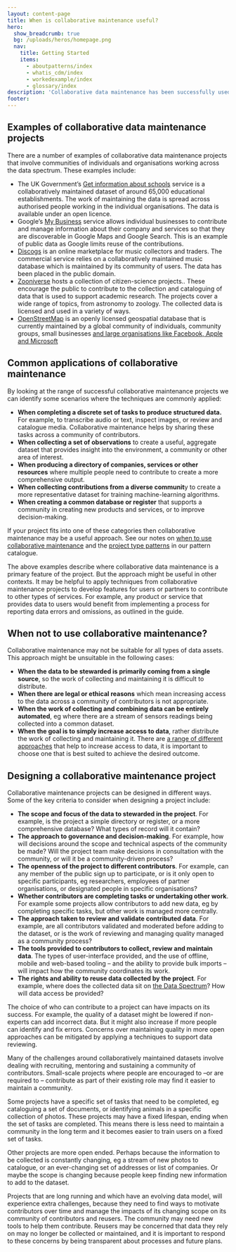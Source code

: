 ```yaml
---
layout: content-page
title: When is collaborative maintenance useful?
hero:
  show_breadcrumb: true
  bg: /uploads/heros/homepage.png
  nav:
    title: Getting Started
    items:
      - aboutpatterns/index
      - whatis_cdm/index
      - workedexample/index      
      - glossary/index
description: 'Collaborative data maintenance has been successfully used in a wide variety of projects. Looking at successful projects helps identify some common characteristics and challenges.'
footer:
---
```


## Examples of collaborative data maintenance projects

There are a number of examples of collaborative data maintenance projects that involve communities of individuals and organisations working across the data spectrum. These examples include:



*   The UK Government’s [Get information about schools](https://get-information-schools.service.gov.uk/) service is a collaboratively maintained dataset of around 65,000 educational establishments. The work of maintaining the data is spread across authorised people working in the individual organisations. The data is available under an open licence.
*   Google’s [My Business](https://www.google.com/business/?ppsrc=GPDA2) service allows individual businesses to contribute and manage information about their company and services so that they are discoverable in Google Maps and Google Search. This is an example of public data as Google limits reuse of the contributions.
*   [Discogs](https://www.discogs.com/) is an online marketplace for music collectors and traders. The commercial service relies on a collaboratively maintained music database which is maintained by its community of users. The data has been placed in the public domain.
*   [Zooniverse](https://www.zooniverse.org/) hosts a collection of citizen-science projects.. These encourage the public to contribute to the collection and cataloguing of data that is used to support academic research. The projects cover a wide range of topics, from astronomy to zoology. The collected data is licensed and used in a variety of ways.
*   [OpenStreetMap](https://www.openstreetmap.org) is an openly licensed geospatial database that is currently maintained by a global community of individuals, community groups, small businesses [and large organisations like Facebook, Apple and Microsoft](https://theodi.org/article/how-are-facebook-apple-and-microsoft-contributing-to-openstreetmap/)


## Common applications of collaborative maintenance

By looking at the range of successful collaborative maintenance projects we can identify some scenarios where the techniques are commonly applied:



*   **When completing a discrete set of tasks to produce structured data.** For example, to transcribe audio or text, inspect images, or review and catalogue media. Collaborative maintenance helps by sharing these tasks across a community of contributors.
*   **When collecting a set of observations** to create a useful, aggregate dataset that provides insight into the environment, a community or other area of interest.
*   **When producing a directory of companies, services or other resources** where multiple people need to contribute to create a more comprehensive output.
*   **When collecting contributions from a diverse communit**y to create a more representative dataset for training machine-learning algorithms.
*   **When creating a common database or register** that supports a community in creating new products and services, or to improve decision-making.

If your project fits into one of these categories then collaborative maintenance may be a useful approach. See our notes on <span style="text-decoration:underline;">when to use collaborative maintenance</span> and the <span style="text-decoration:underline;">project type patterns</span> in our pattern catalogue.

The above examples describe where collaborative data maintenance is a primary feature of the project. But the approach might be useful in other contexts. It may be helpful to apply techniques from collaborative maintenance projects to develop features for users or partners to contribute to other types of services. For example, any product or service that provides data to users would benefit from implementing a process for reporting data errors and omissions, as outlined in the guide.


## When not to use collaborative maintenance?

Collaborative maintenance may not be suitable for all types of data assets. This approach might be unsuitable in the following cases:



*   **When the data to be stewarded is primarily coming from a single source**, so the work of collecting and maintaining it is difficult to distribute.
*   **When there are legal or ethical reasons** which mean increasing access to the data across a community of contributors is not appropriate.
*   **When the work of collecting and combining data can be entirely automated**, eg where there are a stream of sensors readings being collected into a common dataset.
*   **When the goal is to simply increase access to data**, rather distribute the work of collecting and maintaining it. There are [a range of different approaches](https://theodi.org/project/the-data-access-map/) that help to increase access to data, it is important to choose one that is best suited to achieve the desired outcome.


## Designing a collaborative maintenance project

Collaborative maintenance projects can be designed in different ways. Some of the key criteria to consider when designing a project include:



*   **The scope and focus of the data to stewarded in the project**. For example, is the project a simple directory or register, or a more comprehensive database? What types of record will it contain?
*   **The approach to governance and decision-making**. For example, how will decisions around the scope and technical aspects of the community be made? Will the project team make decisions in consultation with the community, or will it be a community-driven process?
*   **The openness of the project to different contributors**. For example, can any member of the public sign up to participate, or is it only open to specific participants, eg researchers, employees of partner organisations, or designated people in specific organisations?
*   **Whether contributors are completing tasks or undertaking other work**. For example some projects allow contributors to add new data, eg by completing specific tasks, but other work is managed more centrally.
*   **The approach taken to review and validate contributed data**. For example, are all contributors validated and moderated before adding to the dataset, or is the work of reviewing and managing quality managed as a community process?
*   **The tools provided to contributors to collect, review and maintain data**. The types of user-interface provided, and the use of offline, mobile and web-based tooling – and the ability to provide bulk imports – will impact how the community coordinates its work.
*   **The rights and ability to reuse data collected by the project**. For example, where does the collected data sit on [the Data Spectrum](https://theodi.org/about-the-odi/the-data-spectrum/)? How will data access be provided?

The choice of who can contribute to a project can have impacts on its success. For example, the quality of a dataset might be lowered if non-experts can add incorrect data. But it might also increase if more people can identify and fix errors. Concerns over maintaining quality in more open approaches can be mitigated by applying a techniques to support data reviewing.

Many of the challenges around collaboratively maintained datasets involve dealing with recruiting, mentoring and sustaining a community of contributors. Small-scale projects where people are encouraged to –or are required to – contribute as part of their existing role may find it easier to maintain a community.

Some projects have a specific set of tasks that need to be completed, eg cataloguing a set of documents, or identifying animals in a specific collection of photos. These projects may have a fixed lifespan, ending when the set of tasks are completed. This means there is less need to maintain a community in the long term and it becomes easier to train users on a fixed set of tasks.

Other projects are more open ended. Perhaps because the information to be collected is constantly changing, eg a stream of new photos to catalogue, or an ever-changing set of addresses or list of companies. Or maybe the scope is changing because people keep finding new information to add to the dataset.

Projects that are long running and which have an evolving data model, will experience extra challenges, because they need to find ways to motivate contributors over time and manage the impacts of its changing scope on its community of contributors and reusers. The community may need new tools to help them contribute. Reusers may be concerned that data they rely on may no longer be collected or maintained, and it is important to respond to these concerns by being transparent about processes and future plans.
